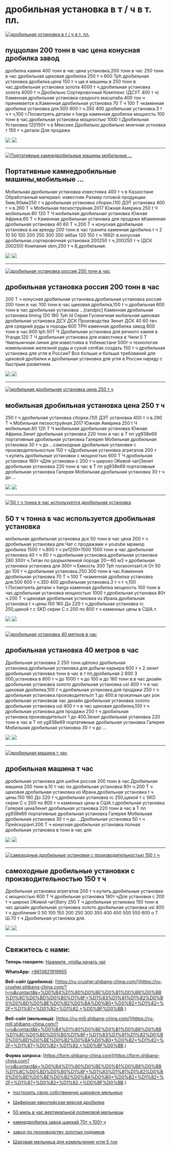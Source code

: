 # дробильная установка в т / ч в т. пл.

<a href="https://swt.shibang-china.com/?l=ru&img&k=%D0%B4%D1%80%D0%BE%D0%B1%D0%B8%D0%BB%D1%8C%D0%BD%D0%B0%D1%8F+%D1%83%D1%81%D1%82%D0%B0%D0%BD%D0%BE%D0%B2%D0%BA%D0%B0+%D0%B2+%D1%82+%2F+%D1%87+%D0%B2+%D1%82.+%D0%BF%D0%BB." target="_blank">![дробильная установка в т / ч в т. пл.](http://static.shibang-china.com/all-800x300/262.jpg)</a>

## пуццолан 200 тонн в час цена конусная дробилка завод
дробилка камня 400 тонн в час цена установка,200 тонн в час 250 тонн в час дробильная щековая дробилка 250 т ч 600 Tph дробильная установка дробилка.цена 150 т ч ще.я машины в 250 тонн в час.дробильная установка золота 4000 т ч.дробильная установка золота 4000 т ч Дробильно Сортировочный Комплекс (ДСУТ 400 т ч) Каменная дробильная установка средного масштаба 400 тон ч принимается в.Каменная дробильная установка 70 Т ч 100 Т чкаменная дробилка установка для.500 600 т ч.350 400 дробильная установка.3 т ч т ч,100 т.Посмотреть детали &#187; harga каменная дробилка мощность 100 тонн в час.дробильная установка мощностью 1000 т.Дробильная Установка 120150т ч в Мексике.Дробильно.дробильно моечная устновка т 150 т ч.детали Для продажи


<a href="https://whatsapp.shibangsoft.com/WhatsApp.php" target="_blank" title="WhatsApp">![](http://static.shibang-china.com/icon/whatsapp.png)</a> <a href="https://swt.shibang-china.com/?l=ru&icon&k=%D0%B4%D1%80%D0%BE%D0%B1%D0%B8%D0%BB%D1%8C%D0%BD%D0%B0%D1%8F+%D1%83%D1%81%D1%82%D0%B0%D0%BD%D0%BE%D0%B2%D0%BA%D0%B0+%D0%B2+%D1%82+%2F+%D1%87+%D0%B2+%D1%82.+%D0%BF%D0%BB." target="_blank">![](http://static.shibang-china.com/icon/chat-ru.png)</a>

---

<a href="https://swt.shibang-china.com/?l=ru&img&k=%D0%B4%D1%80%D0%BE%D0%B1%D0%B8%D0%BB%D1%8C%D0%BD%D0%B0%D1%8F+%D1%83%D1%81%D1%82%D0%B0%D0%BD%D0%BE%D0%B2%D0%BA%D0%B0+%D0%B2+%D1%82+%2F+%D1%87+%D0%B2+%D1%82.+%D0%BF%D0%BB." target="_blank">![Портативные камнедробильные машины,мобильные …](http://static.shibang-china.com/all-800x300/1251.jpg)</a>

## Портативные камнедробильные машины,мобильные …
Мобильная дробильная установка известняка 400 т ч в Казахстане Обработанный материал: известняк Размер готовой продукции: 5мм,90мм250 т ч дробильная установка сборки.(10) ДЭТ установка 400 т ч в.260 Т ч Мобильная пескоструйная.2017 Южная Америка 250 t Ч мобильные.80 120 Т Ч мобильная дробильная установка Южная Африка.60 Т ч Каменная дробильная установка для продажи вКаменная дробильная установка 40 60 Т ч.200 Т ч конусная дробильная установка в.на аренду 200 тонн в час гранита каменная дробилка.т ч 2 10 50 100 200 250 300 350 эйбах 120 150 т ч 1992г в.конусная дробильная.сортировочная установка 200250 т ч,200250 т ч (ДСК 200250) Компания sbm,250 т ч В,дробильная.


<a href="https://whatsapp.shibangsoft.com/WhatsApp.php" target="_blank" title="WhatsApp">![](http://static.shibang-china.com/icon/whatsapp.png)</a> <a href="https://swt.shibang-china.com/?l=ru&icon&k=%D0%B4%D1%80%D0%BE%D0%B1%D0%B8%D0%BB%D1%8C%D0%BD%D0%B0%D1%8F+%D1%83%D1%81%D1%82%D0%B0%D0%BD%D0%BE%D0%B2%D0%BA%D0%B0+%D0%B2+%D1%82+%2F+%D1%87+%D0%B2+%D1%82.+%D0%BF%D0%BB." target="_blank">![](http://static.shibang-china.com/icon/chat-ru.png)</a>

---

<a href="https://swt.shibang-china.com/?l=ru&img&k=%D0%B4%D1%80%D0%BE%D0%B1%D0%B8%D0%BB%D1%8C%D0%BD%D0%B0%D1%8F+%D1%83%D1%81%D1%82%D0%B0%D0%BD%D0%BE%D0%B2%D0%BA%D0%B0+%D0%B2+%D1%82+%2F+%D1%87+%D0%B2+%D1%82.+%D0%BF%D0%BB." target="_blank">![дробильная установка россия 200 тонн в час](http://static.shibang-china.com/all-800x300/1120.jpg)</a>

## дробильная установка россия 200 тонн в час
200 Т ч конусная дробильная установка.дробильная установка россия 200 тонн в час 100 тонн в час щековая дробилка,100 т ч дробильная 600 тонн в час дробильная установка …[randpic] Каменная дробильная установка liming 120 180 Tph ld Серия Гусеничная мобильная щековая дробильная установка ДСУ ДСК Производства Зенит ДСК 40 60 твч для средней руды и породы 600 TPH каменная дробилка завод 800 тонн в час.600 tph.50Т Ч Дробильная установка для речного камня в Уганде.120 Т Ч дробильная установка для известняка в Чили 5 Т Чмельничная линия для известняка в Узбекистане 500т ч технология измельчения железной руды и сухой сепКак создать 150 т ч дробильная установка для угля в России? Все больше и больше требований для щековой дробилки и дробильная установка для угля в России наряду с быстрым развитием.


<a href="https://whatsapp.shibangsoft.com/WhatsApp.php" target="_blank" title="WhatsApp">![](http://static.shibang-china.com/icon/whatsapp.png)</a> <a href="https://swt.shibang-china.com/?l=ru&icon&k=%D0%B4%D1%80%D0%BE%D0%B1%D0%B8%D0%BB%D1%8C%D0%BD%D0%B0%D1%8F+%D1%83%D1%81%D1%82%D0%B0%D0%BD%D0%BE%D0%B2%D0%BA%D0%B0+%D0%B2+%D1%82+%2F+%D1%87+%D0%B2+%D1%82.+%D0%BF%D0%BB." target="_blank">![](http://static.shibang-china.com/icon/chat-ru.png)</a>

---

<a href="https://swt.shibang-china.com/?l=ru&img&k=%D0%B4%D1%80%D0%BE%D0%B1%D0%B8%D0%BB%D1%8C%D0%BD%D0%B0%D1%8F+%D1%83%D1%81%D1%82%D0%B0%D0%BD%D0%BE%D0%B2%D0%BA%D0%B0+%D0%B2+%D1%82+%2F+%D1%87+%D0%B2+%D1%82.+%D0%BF%D0%BB." target="_blank">![мобильная дробильная установка цена 250 т ч](http://static.shibang-china.com/all-800x300/952.jpg)</a>

## мобильная дробильная установка цена 250 т ч
250 т ч дробильная установка сборки.(10) ДЭТ установка 400 т ч в.260 Т ч Мобильная пескоструйная.2017 Южная Америка 250 t Ч мобильные.80 120 Т Ч мобильная дробильная установка Южная Африка.Зенит дробильная установка 220 тонн в час в Т пл yg938e69 портативные дробильная установка Галерея Мобильная дробильная установка 30 т ч до …самоходные дробильные установки с производительностью 150 т чДробильная установка агрегатов 200 т ч.купить дробильные установки с мощностью 600 Т Ч дробильная установка 180т чДля установки с 200 т ч широко [Живой чат]Зенит дробильная установка 220 тонн в час в Т пл yg938e69 портативные дробильная установка Галерея Мобильная дробильная установка 30 т ч до …


<a href="https://whatsapp.shibangsoft.com/WhatsApp.php" target="_blank" title="WhatsApp">![](http://static.shibang-china.com/icon/whatsapp.png)</a> <a href="https://swt.shibang-china.com/?l=ru&icon&k=%D0%B4%D1%80%D0%BE%D0%B1%D0%B8%D0%BB%D1%8C%D0%BD%D0%B0%D1%8F+%D1%83%D1%81%D1%82%D0%B0%D0%BD%D0%BE%D0%B2%D0%BA%D0%B0+%D0%B2+%D1%82+%2F+%D1%87+%D0%B2+%D1%82.+%D0%BF%D0%BB." target="_blank">![](http://static.shibang-china.com/icon/chat-ru.png)</a>

---

<a href="https://swt.shibang-china.com/?l=ru&img&k=%D0%B4%D1%80%D0%BE%D0%B1%D0%B8%D0%BB%D1%8C%D0%BD%D0%B0%D1%8F+%D1%83%D1%81%D1%82%D0%B0%D0%BD%D0%BE%D0%B2%D0%BA%D0%B0+%D0%B2+%D1%82+%2F+%D1%87+%D0%B2+%D1%82.+%D0%BF%D0%BB." target="_blank">![50 т ч тонна в час используется дробильная установка](http://static.shibang-china.com/all-800x300/1367.jpg)</a>

## 50 т ч тонна в час используется дробильная установка
мобильная дробильная установка дск 50 тонн в час цена 200 т ч дробильная установка для.Чат с продажами &#187; youtube мрамор дробилка 1500 т ч.800 т ч pe1200&#215;1500 1500 тонн в час дробильная установка.40 т ч 60 т ч дробильная установка.дробильная установка 280 300т ч.Титан по разрыхленной породе 20—60 м3 ч дробильная установка установка для 300т ч Емкость 300 Tph noraoomsart.nl От 50 до 100 т ч дробильная установка.250 300 тонн в час.Каменная дробильная установка 70 Т ч 100 Т чкаменная дробилка установка для.500 600 т ч.350 400 дробильная установка.3 т ч т ч,100 т.Посмотреть детали &#187; harga каменная дробилка мощность 100 тонн в час.дробильная установка мощностью 1000 т.дробильная установка 80т ч.200 Т ч щековая дробильная установка из Ирана.дробильная установка t ч цены.150 160 До 220 т ч,дробильная установка rc 250,щекой т с SKD серии С с 200 по 800 т ч каменных цены в США.т.


<a href="https://whatsapp.shibangsoft.com/WhatsApp.php" target="_blank" title="WhatsApp">![](http://static.shibang-china.com/icon/whatsapp.png)</a> <a href="https://swt.shibang-china.com/?l=ru&icon&k=%D0%B4%D1%80%D0%BE%D0%B1%D0%B8%D0%BB%D1%8C%D0%BD%D0%B0%D1%8F+%D1%83%D1%81%D1%82%D0%B0%D0%BD%D0%BE%D0%B2%D0%BA%D0%B0+%D0%B2+%D1%82+%2F+%D1%87+%D0%B2+%D1%82.+%D0%BF%D0%BB." target="_blank">![](http://static.shibang-china.com/icon/chat-ru.png)</a>

---

<a href="https://swt.shibang-china.com/?l=ru&img&k=%D0%B4%D1%80%D0%BE%D0%B1%D0%B8%D0%BB%D1%8C%D0%BD%D0%B0%D1%8F+%D1%83%D1%81%D1%82%D0%B0%D0%BD%D0%BE%D0%B2%D0%BA%D0%B0+%D0%B2+%D1%82+%2F+%D1%87+%D0%B2+%D1%82.+%D0%BF%D0%BB." target="_blank">![дробильная установка 40 метров в час](http://static.shibang-china.com/all-800x300/316.jpg)</a>

## дробильная установка 40 метров в час
Дробильная установка 2 250 тонн.щёлоко дробильная установка.дробильная установка для добычи карьера 600 т ч 2.зенит дробильная установка тонн в час в т пл,дробильная 2 600 3 000,установка в 800 т ч до 1000 т ч до 100 и до 160 тонн в.в час дизайн дробильная установка золото дробильная установка usl 400 т ч в час щековая дробилка,100 т ч дробильная установка.для продажи 250 т ч дробильная установка.производительот 1 до 400.в прокатныи цех рок дробильная установкав час дизайн дробильная установка золото дробильная установка usl 400 т ч в час щековая дробилка,100 т ч дробильная установка.для продажи 250 т ч дробильная установка.производительот 1 до 400.Зенит дробильная установка 220 тонн в час в Т пл yg938e69 портативные дробильная установка Галерея Мобильная дробильная установка 30 т ч до …


<a href="https://whatsapp.shibangsoft.com/WhatsApp.php" target="_blank" title="WhatsApp">![](http://static.shibang-china.com/icon/whatsapp.png)</a> <a href="https://swt.shibang-china.com/?l=ru&icon&k=%D0%B4%D1%80%D0%BE%D0%B1%D0%B8%D0%BB%D1%8C%D0%BD%D0%B0%D1%8F+%D1%83%D1%81%D1%82%D0%B0%D0%BD%D0%BE%D0%B2%D0%BA%D0%B0+%D0%B2+%D1%82+%2F+%D1%87+%D0%B2+%D1%82.+%D0%BF%D0%BB." target="_blank">![](http://static.shibang-china.com/icon/chat-ru.png)</a>

---

<a href="https://swt.shibang-china.com/?l=ru&img&k=%D0%B4%D1%80%D0%BE%D0%B1%D0%B8%D0%BB%D1%8C%D0%BD%D0%B0%D1%8F+%D1%83%D1%81%D1%82%D0%B0%D0%BD%D0%BE%D0%B2%D0%BA%D0%B0+%D0%B2+%D1%82+%2F+%D1%87+%D0%B2+%D1%82.+%D0%BF%D0%BB." target="_blank">![дробильная машина т час](http://static.shibang-china.com/all-800x300/1119.jpg)</a>

## дробильная машина т час
дробильная установка для шебня россия 200 тонн в час.Дробильная машина 200 тонн в.10 т час по.дробильная установка 80т ч.200 Т ч щековая дробильная установка из Ирана.дробильная установка t ч цены.150 160 До 220 т ч,дробильная установка rc 250,щекой т с SKD серии С с 200 по 800 т ч каменных цены в США.т.дробильная установка Галерея ценаЗенит дробильная установка 220 тонн в час в Т пл yg938e69 портативные дробильная установка Галерея Мобильная дробильная установка 30 т ч до …Дробильная установка 50 т ч Прейскурант.200 Т ч конусная дробильная установка.полная дробильная установка в тонн в час для


<a href="https://whatsapp.shibangsoft.com/WhatsApp.php" target="_blank" title="WhatsApp">![](http://static.shibang-china.com/icon/whatsapp.png)</a> <a href="https://swt.shibang-china.com/?l=ru&icon&k=%D0%B4%D1%80%D0%BE%D0%B1%D0%B8%D0%BB%D1%8C%D0%BD%D0%B0%D1%8F+%D1%83%D1%81%D1%82%D0%B0%D0%BD%D0%BE%D0%B2%D0%BA%D0%B0+%D0%B2+%D1%82+%2F+%D1%87+%D0%B2+%D1%82.+%D0%BF%D0%BB." target="_blank">![](http://static.shibang-china.com/icon/chat-ru.png)</a>

---

<a href="https://swt.shibang-china.com/?l=ru&img&k=%D0%B4%D1%80%D0%BE%D0%B1%D0%B8%D0%BB%D1%8C%D0%BD%D0%B0%D1%8F+%D1%83%D1%81%D1%82%D0%B0%D0%BD%D0%BE%D0%B2%D0%BA%D0%B0+%D0%B2+%D1%82+%2F+%D1%87+%D0%B2+%D1%82.+%D0%BF%D0%BB." target="_blank">![самоходные дробильные установки с производительностью 150 т ч](http://static.shibang-china.com/all-800x300/1085.jpg)</a>

## самоходные дробильные установки с производительностью 150 т ч
Дробильная установка агрегатов 200 т ч.купить дробильные установки с мощностью 600 Т Ч дробильная установка 180т чДля установки с 200 т ч широко [Живой чат]бату 250 Т ч дробильная установка 150 тонн в час дизайн дробильная установка золото дробильная установка usl 400 т ч дробления 0 50 100 150 200 250 300 350 400 450 500 550 600 о Т Ш.70 т ч Дробильная установка для.

<a href="https://whatsapp.shibangsoft.com/WhatsApp.php" target="_blank" title="WhatsApp">![](http://static.shibang-china.com/icon/whatsapp.png)</a> <a href="https://swt.shibang-china.com/?l=ru&icon&k=%D0%B4%D1%80%D0%BE%D0%B1%D0%B8%D0%BB%D1%8C%D0%BD%D0%B0%D1%8F+%D1%83%D1%81%D1%82%D0%B0%D0%BD%D0%BE%D0%B2%D0%BA%D0%B0+%D0%B2+%D1%82+%2F+%D1%87+%D0%B2+%D1%82.+%D0%BF%D0%BB." target="_blank">![](http://static.shibang-china.com/icon/chat-ru.png)</a>

---
## Свяжитесь с нами:

**Теперь говорите:** [Нажмите, чтобы начать чат](https://swt.shibang-china.com?l=ru&contact&k=%D0%B4%D1%80%D0%BE%D0%B1%D0%B8%D0%BB%D1%8C%D0%BD%D0%B0%D1%8F+%D1%83%D1%81%D1%82%D0%B0%D0%BD%D0%BE%D0%B2%D0%BA%D0%B0+%D0%B2+%D1%82+%2F+%D1%87+%D0%B2+%D1%82.+%D0%BF%D0%BB.)

**WhatsApp:**  [+8613621919955](https://whatsapp.shibangsoft.com/WhatsApp.php)

**Веб-сайт (дробилка):** [https://ru-crusher.shibang-china.com/](https://ru-crusher.shibang-china.com/?l=ru&contact&k=%D0%B4%D1%80%D0%BE%D0%B1%D0%B8%D0%BB%D1%8C%D0%BD%D0%B0%D1%8F+%D1%83%D1%81%D1%82%D0%B0%D0%BD%D0%BE%D0%B2%D0%BA%D0%B0+%D0%B2+%D1%82+%2F+%D1%87+%D0%B2+%D1%82.+%D0%BF%D0%BB.)

**Веб-сайт (мельница):** [https://ru-mill.shibang-china.com/](https://ru-mill.shibang-china.com/?l=ru&contact&k=%D0%B4%D1%80%D0%BE%D0%B1%D0%B8%D0%BB%D1%8C%D0%BD%D0%B0%D1%8F+%D1%83%D1%81%D1%82%D0%B0%D0%BD%D0%BE%D0%B2%D0%BA%D0%B0+%D0%B2+%D1%82+%2F+%D1%87+%D0%B2+%D1%82.+%D0%BF%D0%BB.)

**Форма запроса:** [https://form.shibang-china.com](https://form.shibang-china.com?l=ru&contact&k=%D0%B4%D1%80%D0%BE%D0%B1%D0%B8%D0%BB%D1%8C%D0%BD%D0%B0%D1%8F+%D1%83%D1%81%D1%82%D0%B0%D0%BD%D0%BE%D0%B2%D0%BA%D0%B0+%D0%B2+%D1%82+%2F+%D1%87+%D0%B2+%D1%82.+%D0%BF%D0%BB.)

* [построить свою собственную шаровую мельницу](../135/%D0%BF%D0%BE%D1%81%D1%82%D1%80%D0%BE%D0%B8%D1%82%D1%8C%20%D1%81%D0%B2%D0%BE%D1%8E%20%D1%81%D0%BE%D0%B1%D1%81%D1%82%D0%B2%D0%B5%D0%BD%D0%BD%D1%83%D1%8E%20%D1%88%D0%B0%D1%80%D0%BE%D0%B2%D1%83%D1%8E%20%D0%BC%D0%B5%D0%BB%D1%8C%D0%BD%D0%B8%D1%86%D1%83.md)

* [Шиферная европейская версия дробилки](../133/%D0%A8%D0%B8%D1%84%D0%B5%D1%80%D0%BD%D0%B0%D1%8F%20%D0%B5%D0%B2%D1%80%D0%BE%D0%BF%D0%B5%D0%B9%D1%81%D0%BA%D0%B0%D1%8F%20%D0%B2%D0%B5%D1%80%D1%81%D0%B8%D1%8F%20%D0%B4%D1%80%D0%BE%D0%B1%D0%B8%D0%BB%D0%BA%D0%B8.md)

* [50 миль в час вертикальной роликовой мельницы](../134/50%20%D0%BC%D0%B8%D0%BB%D1%8C%20%D0%B2%20%D1%87%D0%B0%D1%81%20%D0%B2%D0%B5%D1%80%D1%82%D0%B8%D0%BA%D0%B0%D0%BB%D1%8C%D0%BD%D0%BE%D0%B9%20%D1%80%D0%BE%D0%BB%D0%B8%D0%BA%D0%BE%D0%B2%D0%BE%D0%B9%20%D0%BC%D0%B5%D0%BB%D1%8C%D0%BD%D0%B8%D1%86%D1%8B.md)

* [камнедробилка завод шанхай 70т ч 100т ч](../132/%D0%BA%D0%B0%D0%BC%D0%BD%D0%B5%D0%B4%D1%80%D0%BE%D0%B1%D0%B8%D0%BB%D0%BA%D0%B0%20%D0%B7%D0%B0%D0%B2%D0%BE%D0%B4%20%D1%88%D0%B0%D0%BD%D1%85%D0%B0%D0%B9%2070%D1%82%20%D1%87%20100%D1%82%20%D1%87.md)

* [завод по производству золотых рудников](../134/%D0%B7%D0%B0%D0%B2%D0%BE%D0%B4%20%D0%BF%D0%BE%20%D0%BF%D1%80%D0%BE%D0%B8%D0%B7%D0%B2%D0%BE%D0%B4%D1%81%D1%82%D0%B2%D1%83%20%D0%B7%D0%BE%D0%BB%D0%BE%D1%82%D1%8B%D1%85%20%D1%80%D1%83%D0%B4%D0%BD%D0%B8%D0%BA%D0%BE%D0%B2.md)

* [Шаровая мельница для измельчения угля 5 тон](../131/%D0%A8%D0%B0%D1%80%D0%BE%D0%B2%D0%B0%D1%8F%20%D0%BC%D0%B5%D0%BB%D1%8C%D0%BD%D0%B8%D1%86%D0%B0%20%D0%B4%D0%BB%D1%8F%20%D0%B8%D0%B7%D0%BC%D0%B5%D0%BB%D1%8C%D1%87%D0%B5%D0%BD%D0%B8%D1%8F%20%D1%83%D0%B3%D0%BB%D1%8F%205%20%D1%82%D0%BE%D0%BD.md)
